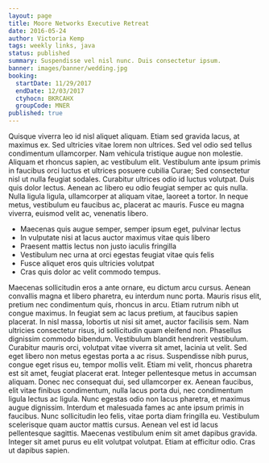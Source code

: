 ```yaml
---
layout: page
title: Moore Networks Executive Retreat
date: 2016-05-24
author: Victoria Kemp
tags: weekly links, java
status: published
summary: Suspendisse vel nisl nunc. Duis consectetur ipsum.
banner: images/banner/wedding.jpg
booking:
  startDate: 11/29/2017
  endDate: 12/03/2017
  ctyhocn: BKRCAHX
  groupCode: MNER
published: true
---
```

Quisque viverra leo id nisl aliquet aliquam. Etiam sed gravida lacus, at maximus ex. Sed ultricies vitae lorem non ultrices. Sed vel odio sed tellus condimentum ullamcorper. Nam vehicula tristique augue non molestie. Aliquam et rhoncus sapien, ac vestibulum elit. Vestibulum ante ipsum primis in faucibus orci luctus et ultrices posuere cubilia Curae;
Sed consectetur nisl ut nulla feugiat sodales. Curabitur ultrices odio id luctus volutpat. Duis quis dolor lectus. Aenean ac libero eu odio feugiat semper ac quis nulla. Nulla ligula ligula, ullamcorper at aliquam vitae, laoreet a tortor. In neque metus, vestibulum eu faucibus ac, placerat ac mauris. Fusce eu magna viverra, euismod velit ac, venenatis libero.

* Maecenas quis augue semper, semper ipsum eget, pulvinar lectus
* In vulputate nisi at lacus auctor maximus vitae quis libero
* Praesent mattis lectus non justo iaculis fringilla
* Vestibulum nec urna at orci egestas feugiat vitae quis felis
* Fusce aliquet eros quis ultricies volutpat
* Cras quis dolor ac velit commodo tempus.

Maecenas sollicitudin eros a ante ornare, eu dictum arcu cursus. Aenean convallis magna et libero pharetra, eu interdum nunc porta. Mauris risus elit, pretium nec condimentum quis, rhoncus in arcu. Etiam rutrum nibh ut congue maximus. In feugiat sem ac lacus pretium, at faucibus sapien placerat. In nisl massa, lobortis ut nisi sit amet, auctor facilisis sem. Nam ultricies consectetur risus, id sollicitudin quam eleifend non. Phasellus dignissim commodo bibendum. Vestibulum blandit hendrerit vestibulum. Curabitur mauris orci, volutpat vitae viverra sit amet, lacinia ut velit. Sed eget libero non metus egestas porta a ac risus. Suspendisse nibh purus, congue eget risus eu, tempor mollis velit. Etiam mi velit, rhoncus pharetra est sit amet, feugiat placerat erat. Integer pellentesque metus in accumsan aliquam.
Donec nec consequat dui, sed ullamcorper ex. Aenean faucibus, elit vitae finibus condimentum, nulla lacus porta dui, nec condimentum ligula lectus ac ligula. Nunc egestas odio non lacus pharetra, et maximus augue dignissim. Interdum et malesuada fames ac ante ipsum primis in faucibus. Nunc sollicitudin leo felis, vitae porta diam fringilla eu. Vestibulum scelerisque quam auctor mattis cursus. Aenean vel est id lacus pellentesque sagittis. Maecenas vestibulum enim sit amet dapibus gravida. Integer sit amet purus eu elit volutpat volutpat. Etiam at efficitur odio. Cras ut dapibus sapien.
